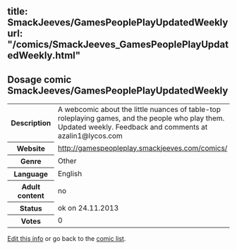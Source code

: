 title: SmackJeeves/GamesPeoplePlayUpdatedWeekly
url: "/comics/SmackJeeves_GamesPeoplePlayUpdatedWeekly.html"
---
Dosage comic SmackJeeves/GamesPeoplePlayUpdatedWeekly
-----------------------------------------

<p id="msg"></p>
<script type="text/javascript">
if (window.location.search === '?edit_info_mail=sent_ok') {
  var elem = document.getElementById("msg");
  elem.innerHTML = 'Edited information sucessfully sent for review, which is usually done daily. Thanks!';
  elem.className = 'ok';
}
</script>
<table class="comicinfo">
<tr>
<th>Description</th><td>A webcomic about the little nuances of table-top roleplaying games, and the people who play them. Updated weekly. Feedback and comments at azalin1@lycos.com</td>
</tr>
<tr>
<th>Website</th><td><a href="http://gamespeopleplay.smackjeeves.com/comics/">http://gamespeopleplay.smackjeeves.com/comics/</a></td>
</tr>
<tr>
<th>Genre</th><td>Other</td>
</tr>
<tr>
<th>Language</th><td>English</td>
</tr>
<tr>
<th>Adult content</th><td>no</td>
</tr>
<tr>
<th>Status</th><td>ok on 24.11.2013</td>
</tr>
<tr>
<th>Votes</th><td>0</td>
</tr>
</table>

[Edit this info](SmackJeeves_GamesPeoplePlayUpdatedWeekly_edit.html) or go back to the [comic list](../comic-index.html).
